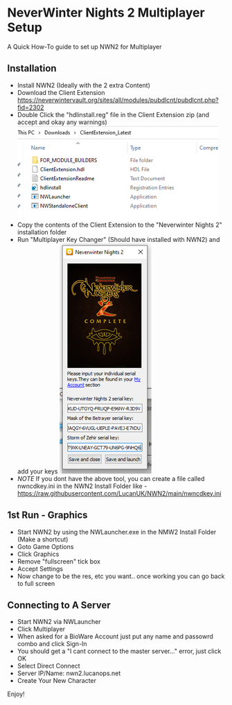 # NeverWinter Nights 2 Multiplayer Setup

A Quick How-To guide to set up NWN2 for Multiplayer

## Installation
* Install NWN2 (Ideally with the 2 extra Content)
* Download the Client Extension https://neverwintervault.org/sites/all/modules/pubdlcnt/pubdlcnt.php?fid=2302
* Double Click the "hdlinstall.reg" file in the Client Extension zip (and accept and okay any warnings) ![hdlinstall.reg](https://github.com/LucanUK/NWN2/blob/498c181b0c39b46c2d573bdd9fb29ea3e7020556/images/NWN2-1.PNG)
* Copy the contents of the Client Extension to the "Neverwinter Nights 2" installation folder
* Run "Multiplayer Key Changer" (Should have installed with NWN2) and add your keys 
  ![CDK](https://github.com/LucanUK/NWN2/blob/498c181b0c39b46c2d573bdd9fb29ea3e7020556/images/NWN2-keys.PNG)
* *NOTE* If you dont have the above tool, you can create a file called nwncdkey.ini in the NWN2 Install Folder like - https://raw.githubusercontent.com/LucanUK/NWN2/main/nwncdkey.ini

## 1st Run - Graphics
* Start NWN2 by using the NWLauncher.exe in the NMW2 Install Folder (Make a shortcut)
* Goto Game Options
* Click Graphics
* Remove "fullscreen" tick box
* Accept Settings
* Now change to be the res, etc you want.. once working you can go back to full screen

## Connecting to A Server
* Start NWN2 via NWLauncher
* Click Multiplayer
* When asked for a BioWare Account just put any name and passowrd combo and click Sign-In
* You should get a "I cant connect to the master server..." error, just click OK
* Select Direct Connect
* Server IP/Name: nwn2.lucanops.net
* Create Your New Character

Enjoy!
